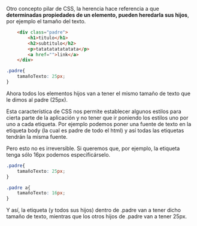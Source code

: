 Otro concepto pilar de CSS, la herencia hace referencia a que **determinadas propiedades de un elemento, pueden heredarla sus hijos**, por ejemplo el tamaño del texto.

```html
    <div class="padre">
        <h1>titulo</h1>
        <h2>subtitulo</h2>
        <p>tatatatatatatata</p>
        <a href="">link</a>
    </div>
```


```css
.padre{
    tamañoTexto: 25px;
}
```

Ahora todos los elementos hijos van a tener el mismo tamaño de texto que le dimos al padre (25px). 

Esta característica de CSS nos permite establecer algunos estilos para cierta parte de la aplicación y no tener que ir poniendo los estilos uno por uno a cada etiqueta. Por ejemplo podemos poner una fuente de texto en la etiqueta body (la cual es padre de todo el html) y así todas las etiquetas tendrán la misma fuente.

Pero esto no es irreversible. Si queremos que, por ejemplo, la etiqueta <a> tenga sólo 16px podemos especificárselo.

```css
.padre{
    tamañoTexto: 25px;
}

.padre a{
    tamañoTexto: 16px;
}
```

Y así, la etiqueta <a> (y todos sus hijos) dentro de .padre van a tener dicho tamaño de texto, mientras que los otros hijos de .padre van a tener 25px.